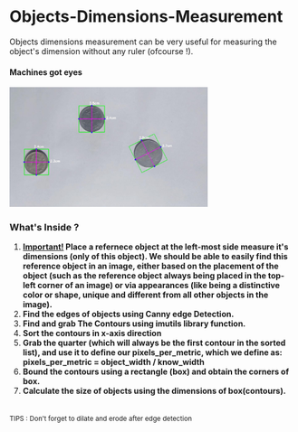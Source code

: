 # Objects-Dimensions-Measurement
Objects dimensions measurement can be very useful for measuring the object's dimension without any ruler (ofcourse !). 
#### Machines got eyes
<img src = "https://github.com/ashish1sasmal/Objects-Dimensions-Measurement/blob/master/Results/result_objects2.jpg" width=350>

### What's Inside ?
<ol>
<li><b><u>Important!</u> Place a refernece object at the left-most side
measure it's dimensions (only of this object). We should be able 
to easily find this reference object in an image, either based on 
the placement of the object (such as the reference object always 
being placed in the top-left corner of an image) or via appearances 
(like being a distinctive color or shape, unique and different from
all other objects in the image). </b></li>
<li><b>Find the edges of objects using Canny edge Detection.</b></li>
<li><b>Find and grab The Contours using imutils library function.</b></li>
<li><b>Sort the contours in x-axis direction</b></li>

<li><b> Grab the quarter (which will always be the first contour in the sorted list), and use it to define our pixels_per_metric, which we define as:<br>
              pixels_per_metric = object_width / know_width</b></li>
 
 <li><b>Bound the contours using a rectangle (box) and obtain the corners of box.</b></li>
  <li><b>Calculate the size of objects using the dimensions of box(contours).</b></li>

</ol>
<br><small>TIPS : Don't forget to dilate and erode after edge detection</small>
